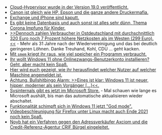 * [Cloud-Hypervisor wurde in der Version 19.0 veröffentlicht.](https://www.phoronix.com/scan.php?page=news_item&px=Cloud-Hypervisor-19.0)
* [Canon ist gleich wie HP, Epson und die ganze andere Druckermafia.](https://www.borncity.com/blog/2021/10/17/canon-wegen-deaktivierung-der-drucker-scan-fax-funktion-bei-fehlender-tinte-verklagt/)
* [Exchange und iPhone sind kaputt.](https://www.borncity.com/blog/2021/10/17/tifanu-cup-2021-exchange-2019-und-iphone-gehackt/)
* [Es gibt keine Datenbasis und auch sonst ist alles sehr dünn, Thema Corona Impfung für Kinder.](https://impfentscheidung.online/covid-19-kinder-impfstoffe/)
* [>>Dennoch zahlen Verbraucher in Ostdeutschland mit durchschnittlich 320 Euro noch 7 Prozent höhere Netzkosten als im Westen (299 Euro).<<](https://www.sonnenseite.com/de/energie/verivox-stromnetzgebuehren-steigen-2022-auf-rekordhoch/) - Mehr als 31 Jahre nach der Wiedervereinigung und das bei deutlich geringeren Löhnen. Danke Treuhand, Kohl, CDU ... geht kacken.
* [Mit `smem` kriegt ihr raus, wie viel speicher ein Programm verbraucht.](https://opensource.com/article/21/10/memory-stats-linux-smem)
* [Ihr wollt Windows 11 ohne Onlinezwangs-Benutzerkonto installieren? Geht, aber macht kein Spaß.](https://4sysops.com/archives/how-to-set-up-windows-11-home-with-an-offline-account/)
* [Hier wird euch gezeigt, wie ihr herausfindet welcher Nutzer auf welcher Maschine angemeldet ist.](http://woshub.com/find-current-user-logged-remote-computer/)
* [Achtung, Bullshitbingo Alarm: >>Eines ist klar: Windows 11 ist neuer, hipper, moderner als sein Vorgänger [...]<<.](https://n-komm.de/zeit-fuer-neues-microsoft-windows-11-ist-da/)
* [Sysinternals gibt es jetzt im Microsoft Store.](https://www.bleepingcomputer.com/news/microsoft/sysinternals-apps-can-now-auto-update-via-the-microsoft-store/) - Mal schauen wie lange es Microsoft aushält, bis man das automatische aktualisieren wieder abschaltet.
* [Funktionalität schimpft sich in Windows 11 jetzt "God mode".](https://www.bleepingcomputer.com/news/microsoft/how-to-unlock-windows-11s-god-mode-to-access-advanced-settings/)
* [Videobeschleunigung für Firefox unter Linux macht auch Ende 2021 noch kein Spaß.](https://utcc.utoronto.ca/~cks/space/blog/web/Firefox93MyVideoAcceleration)
* [Noyb hat ein Verfahren gegen den Adressverkäufer Axciom und die Credit-Referenz-Agentur CRIF Bürgel eingeleitet.](https://noyb.eu/en/illegal-credit-scores-noyb-amplify-pressure)
